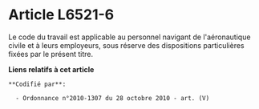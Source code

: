 # Article L6521-6

Le code du travail est applicable au personnel navigant de l'aéronautique civile et à leurs employeurs, sous réserve des
dispositions particulières fixées par le présent titre.

**Liens relatifs à cet article**

	**Codifié par**:

	  - Ordonnance n°2010-1307 du 28 octobre 2010 - art. (V)
